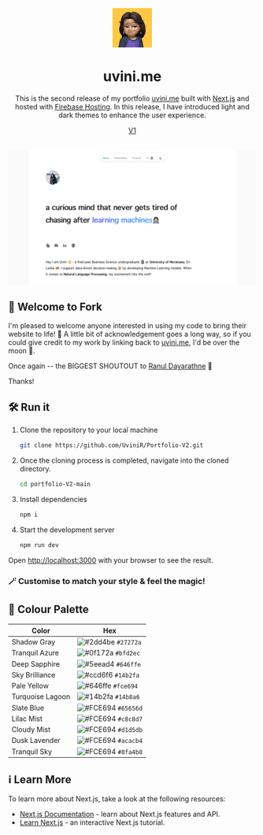 
<div align="center">

  <img alt="Logo" src="/readme-assets/logo.png" width="80" />
  <h1>uvini.me</h1>

  This is the second release of my portfolio [uvini.me](https://uvini.me) built with [Next.js](https://nextjs.org/) and hosted with [Firebase Hosting](https://firebase.google.com/docs/hosting). In this release, I have introduced light and dark themes to enhance the user experience.

[V1](https://github.com/UviniR/Portfolio-V1)
  <br></br>


  ![demo](/readme-assets/demo.png "Demo")
  
</div>


## 🌟 Welcome to Fork 

I'm pleased to welcome anyone interested in using my code to bring their website to life! 🚀 A little bit of acknowledgement goes a long way, so if you could give credit to my work by linking back to [uvini.me](https://uvini.me), I'd be over the moon 🌝. 

Once again -- the BIGGEST SHOUTOUT to [Ranul Dayarathne](https://ranul-navojith.web.app/) 🎉

Thanks!

## 🛠 Run it

1. Clone the repository to your local machine

   ```sh
   git clone https://github.com/UviniR/Portfolio-V2.git
   ```

2. Once the cloning process is completed, navigate into the cloned directory.

   ```sh
   cd portfolio-V2-main
   ```

3. Install dependencies

   ```sh
   npm i
   ```

4. Start the development server

   ```sh
   npm run dev
   ```
Open [http://localhost:3000](http://localhost:3000) with your browser to see the result.

### 🪄 Customise to match your style & feel the magic!


## 🎨 Colour Palette 

| Color          | Hex                                                                |
| -------------- | ------------------------------------------------------------------ |
| Shadow Gray   | ![#2dd4be](https://via.placeholder.com/10/27272a?text=+) `#27272a` |
| Tranquil Azure     | ![#0f172a](https://via.placeholder.com/10/bfd2ec?text=+) `#bfd2ec` |
| Deep Sapphire      | ![#5eead4](https://via.placeholder.com/10/646ffe?text=+) `#646ffe` |
| Sky Brilliance| ![#ccd6f6](https://via.placeholder.com/10/14b2fa?text=+) `#14b2fa` |
| Pale Yellow   | ![#646ffe](https://via.placeholder.com/10/fce694?text=+) `#fce694` |
| Turquoise Lagoon| ![#14b2fa](https://via.placeholder.com/10/14b8a6?text=+) `#14b8a6` |
| Slate Blue    | ![#FCE694](https://via.placeholder.com/10/65656d?text=+) `#65656d` |
| Lilac Mist    | ![#FCE694](https://via.placeholder.com/10/c8c8d7?text=+) `#c8c8d7` |
| Cloudy Mist    | ![#FCE694](https://via.placeholder.com/10/d1d5db?text=+) `#d1d5db` |
| Dusk Lavender   | ![#FCE694](https://via.placeholder.com/10/acacb4?text=+) `#acacb4` |
| Tranquil Sky   | ![#FCE694](https://via.placeholder.com/10/8fa4b8?text=+) `#8fa4b8` |


## ℹ️ Learn More

To learn more about Next.js, take a look at the following resources:

- [Next.js Documentation](https://nextjs.org/docs) - learn about Next.js features and API.
- [Learn Next.js](https://nextjs.org/learn) - an interactive Next.js tutorial.

